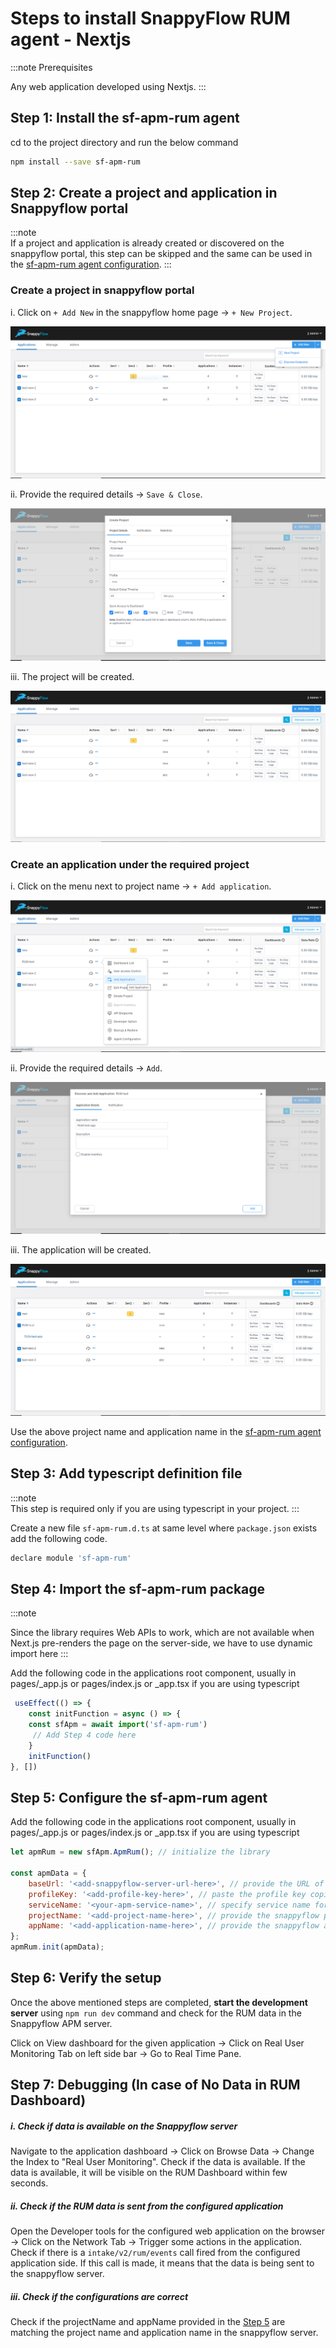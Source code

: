 # Steps to install SnappyFlow RUM agent - Nextjs

:::note Prerequisites

Any web application developed using Nextjs.
:::

## **Step 1: Install the sf-apm-rum agent**

cd to the project directory and run the below command
```bash
npm install --save sf-apm-rum 
```



## **Step 2: Create a project and application in Snappyflow portal**

:::note  
If a project and application is already created or discovered on the snappyflow portal, this step can be skipped and the same can be used in the [sf-apm-rum agent configuration](#step-5-configure-the-sf-apm-rum-agent).
:::

### Create a project in snappyflow portal
i. Click on `+ Add New` in the snappyflow home page -> `+ New Project`. 
  
![image](../images/create-proj-1.png)
  
ii. Provide the required details -> `Save & Close`.  
  
![image](../images/create-proj-2.png)
  
iii. The project will be created.  
  
![image](../images/create-proj-3.png)
  

### Create an application under the required project
i. Click on the menu next to project name -> `+ Add application`.  
  
![image](../images/create-app-1.png)
  
ii. Provide the required details -> `Add`.  
  
![image](../images/create-app-2.png)
  
iii. The application will be created.

![image](../images/create-app-3.png)
  

Use the above project name and application name in the [sf-apm-rum agent configuration](#step-5-configure-the-sf-apm-rum-agent).


## **Step 3: Add typescript definition file**

:::note  
This step is required only if you are using typescript in your project.
:::

Create a new file `sf-apm-rum.d.ts` at same level where `package.json` exists add the following code.
```js
declare module 'sf-apm-rum'
```

## **Step 4: Import the sf-apm-rum package**

:::note

Since the library requires Web APIs to work, which are not available when Next.js pre-renders the page on the server-side, we have to use dynamic import here
:::

Add the following code in the applications root component,
usually in pages/_app.js or pages/index.js or _app.tsx if you are using typescript

```js
 useEffect(() => {
 	const initFunction = async () => {
 	const sfApm = await import('sf-apm-rum')
     // Add Step 4 code here
 	}
 	initFunction()
}, [])
```

## **Step 5: Configure the sf-apm-rum agent**

Add the following code in the applications root component,
usually in pages/_app.js or pages/index.js or _app.tsx if you are using typescript

```js
let apmRum = new sfApm.ApmRum(); // initialize the library

const apmData = {
	baseUrl: '<add-snappyflow-server-url-here>', // provide the URL of the snappyflow APM server that you are using to view the data
	profileKey: '<add-profile-key-here>', // paste the profile key copied from SF profile
	serviceName: '<your-apm-service-name>', // specify service name for RUM. This can be anyname of your choice (allowed characters: a-z, A-Z, 0-9, _, -, <space>)
	projectName: '<add-project-name-here>', // provide the snappyflow project name from step 2
	appName: '<add-application-name-here>', // provide the snappyflow application name from step 2
};
apmRum.init(apmData);
```

## **Step 6: Verify the setup**

Once the above mentioned steps are completed, **start the development server** using `npm run dev` command and check for the RUM data in the Snappyflow APM server.

Click on View dashboard for the given application -> Click on Real User Monitoring Tab on left side bar -> Go to Real Time Pane.


## **Step 7: Debugging (In case of No Data in RUM Dashboard)**

##### i. **Check if data is available on the Snappyflow server**  
Navigate to the application dashboard -> Click on Browse Data -> Change the Index to "Real User Monitoring". Check if the data is available. If the data is available, it will be visible on the RUM Dashboard within few seconds.  

##### ii. **Check if the RUM data is sent from the configured application**  
Open the Developer tools for the configured web application on the browser -> Click on the Network Tab -> Trigger some actions in the application. Check if there is a `intake/v2/rum/events` call fired from the configured application side. If this call is made, it means that the data is being sent to the snappyflow server.   

##### iii. **Check if the configurations are correct**  
Check if the projectName and appName provided in the [Step 5](#step-5-configure-the-sf-apm-rum-agent) are matching the project name and application name in the snappyflow server.  
  